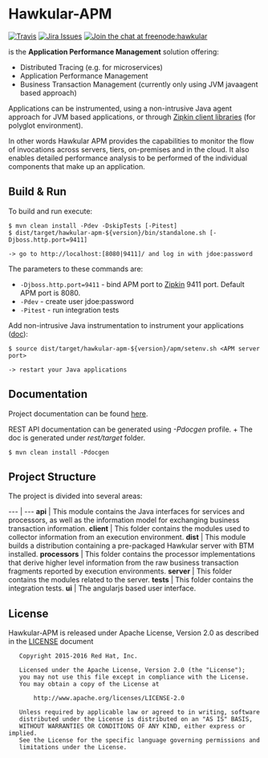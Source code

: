Hawkular-APM
============

[![Travis](https://travis-ci.org/hawkular/hawkular-apm.svg?branch=master)](https://travis-ci.org/hawkular/hawkular-apm)
[![Jira Issues](https://img.shields.io/badge/Jira-issues-blue.svg)](https://issues.jboss.org/projects/HWKAPM/issues)
[![Join the chat at freenode:hawkular](https://img.shields.io/badge/irc-freenode%3A%20%23hawkular-blue.svg)](http://webchat.freenode.net/?channels=%23hawkular)

is the **Application Performance Management** solution offering:

* Distributed Tracing (e.g. for microservices)
* Application Performance Management
* Business Transaction Management (currently only using JVM javaagent based approach)

Applications can be instrumented, using a non-intrusive Java agent approach for JVM based applications, or through
[Zipkin client libraries](http://zipkin.io/pages/existing_instrumentations.html) (for polyglot environment).

In other words Hawkular APM provides the capabilities to monitor the flow of invocations
across servers, tiers, on-premises and in the cloud. It also enables detailed
performance analysis to be performed of the individual components that make up an
application.

Build & Run
-----------

To build and run execute:

```shell
$ mvn clean install -Pdev -DskipTests [-Pitest]
$ dist/target/hawkular-apm-${version}/bin/standalone.sh [-Djboss.http.port=9411]

-> go to http://localhost:[8080|9411]/ and log in with jdoe:password
```

The parameters to these commands are:

* `-Djboss.http.port=9411` - bind APM port to [Zipkin](http://zipkin.io/) 9411 port. Default APM port is 8080.
* `-Pdev` - create user jdoe:password
* `-Pitest` - run integration tests

Add non-intrusive Java instrumentation to instrument your applications ([doc](https://hawkular.gitbooks.io/hawkular-apm-user-guide/content/installation/JVMAGENT.html)):
```shell
$ source dist/target/hawkular-apm-${version}/apm/setenv.sh <APM server port>

-> restart your Java applications
```

Documentation
-------------

Project documentation can be found [here](https://hawkular.gitbooks.io/hawkular-apm-user-guide/content/).

REST API documentation can be generated using *-Pdocgen* profile. +
The doc is generated under *rest/target* folder.

```shell
$ mvn clean install -Pdocgen
```

Project Structure
-----------------

The project is divided into several areas:

--- | ---
**api** | This module contains the Java interfaces for services and processors, as well as the information model for exchanging business transaction information.
**client** | This folder contains the modules used to collector information from an execution environment.
**dist** | This module builds a distribution containing a pre-packaged Hawkular server with BTM installed.
**processors** | This folder contains the processor implementations that derive higher level information from the raw business transaction fragments reported by execution environments.
**server** | This folder contains the modules related to the server.
**tests** | This folder contains the integration tests.
**ui** | The angularjs based user interface.

License
-------

Hawkular-APM is released under Apache License, Version 2.0 as described in the [LICENSE](LICENSE) document

```
   Copyright 2015-2016 Red Hat, Inc.

   Licensed under the Apache License, Version 2.0 (the "License");
   you may not use this file except in compliance with the License.
   You may obtain a copy of the License at

       http://www.apache.org/licenses/LICENSE-2.0

   Unless required by applicable law or agreed to in writing, software
   distributed under the License is distributed on an "AS IS" BASIS,
   WITHOUT WARRANTIES OR CONDITIONS OF ANY KIND, either express or implied.
   See the License for the specific language governing permissions and
   limitations under the License.
```
